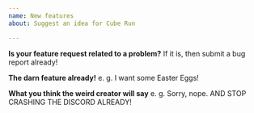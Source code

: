 ```yaml
---
name: New features
about: Suggest an idea for Cube Run

---
```


**Is your feature request related to a problem?**
If it is, then submit a bug report already!

**The darn feature already!**
e. g. I want some Easter Eggs!

**What you think the weird creator will say**
e. g. Sorry, nope. AND STOP CRASHING THE DISCORD ALREADY!
